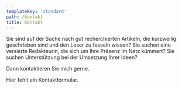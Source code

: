 ```yaml
---
templateKey: 'standard'
path: /kontakt
title: Kontakt
---
```


Sie sind auf der Suche nach gut recherchierten Artikeln, die kurzweilig geschrieben sind und den Leser zu fesseln wissen? Sie suchen eine versierte Redakteurin, die sich um Ihre Präsenz im Netz kümmert? Sie suchen Unterstützung bei der Umsetzung Ihrer Ideen? 

Dann kontaktieren Sie mich gerne.

Hier fehlt ein Kontaktformular.
